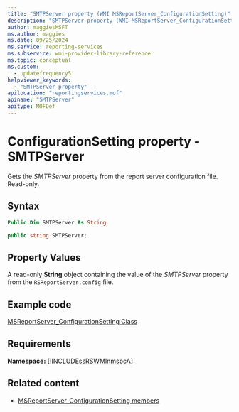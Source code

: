 ```yaml
---
title: "SMTPServer property (WMI MSReportServer_ConfigurationSetting)"
description: "SMTPServer property (WMI MSReportServer_ConfigurationSetting)"
author: maggiesMSFT
ms.author: maggies
ms.date: 09/25/2024
ms.service: reporting-services
ms.subservice: wmi-provider-library-reference
ms.topic: conceptual
ms.custom:
  - updatefrequency5
helpviewer_keywords:
  - "SMTPServer property"
apilocation: "reportingservices.mof"
apiname: "SMTPServer"
apitype: MOFDef
---
```

# ConfigurationSetting property - SMTPServer
  Gets the *SMTPServer* property from the report server configuration file. Read-only.  
  
## Syntax  
  
```vb  
Public Dim SMTPServer As String  
```  
  
```csharp  
public string SMTPServer;  
```  
  
## Property Values  
 A read-only **String** object containing the value of the *SMTPServer* property from the `RSReportServer.config` file.  
  
## Example code  
 [MSReportServer_ConfigurationSetting Class](../../reporting-services/wmi-provider-library-reference/msreportserver-configurationsetting-class.md)  
  
## Requirements  
 **Namespace:** [!INCLUDE[ssRSWMInmspcA](../../includes/ssrswminmspca-md.md)]  
  
## Related content

- [MSReportServer_ConfigurationSetting members](../../reporting-services/wmi-provider-library-reference/msreportserver-configurationsetting-members.md)
